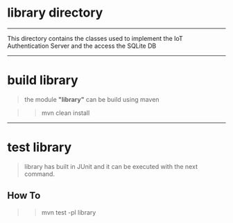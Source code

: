 # library directory
---
This directory contains the classes used to implement the IoT Authentication Server and the access the SQLite DB

---

# build library
> the module **"library"** can be build using maven
 
> > mvn clean install
----

# test library
> library has built in JUnit and it can be executed with the next command.
## How To
> > mvn test -pl library


